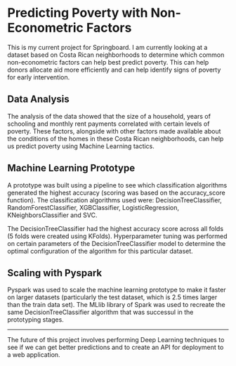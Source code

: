 # Predicting Poverty with Non-Econometric Factors
This is my current project for Springboard. I am currently looking at a dataset based on Costa Rican neighborhoods to determine which common non-econometric factors can help best predict poverty. This can help donors allocate aid more efficiently and can help identify signs of poverty for early intervention.

## Data Analysis
The analysis of the data showed that the size of a household, years of schooling and monthly rent payments correlated with certain levels of poverty. These factors, alongside with other factors made available about the conditions of the homes in these Costa Rican neighborhoods, can help us predict poverty using Machine Learning tactics.

## Machine Learning Prototype
A prototype was built using a pipeline to see which classification algorithms generated the highest accuracy (scoring was based on the accuracy_score function). The classification algorithms used were: DecisionTreeClassifier, RandomForestClassifier, XGBClassifier, LogisticRegression, KNeighborsClassifier and SVC.

The DecisionTreeClassifier had the highest accuracy score across all folds (5 folds were created using KFolds). Hyperparameter tuning was performed on certain parameters of the DecisionTreeClassifier model to determine the optimal configuration of the algorithm for this particular dataset.

## Scaling with Pyspark
Pyspark was used to scale the machine learning prototype to make it faster on larger datasets (particularly the test dataset, which is 2.5 times larger than the train data set). The MLlib library of Spark was used to recreate the same DecisionTreeClassifier algorithm that was successul in the prototyping stages.

----------------------------------------------------------------------

The future of this project involves performing Deep Learning techniques to see if we can get better predictions and to create an API for deployment to a web application.
